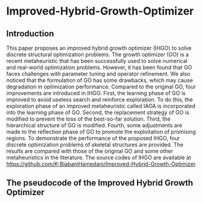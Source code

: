 # Improved-Hybrid-Growth-Optimizer

## Introduction

This paper proposes an improved hybrid growth optimizer (IHGO) to solve discrete structural optimization problems. The growth optimizer (GO) is a recent metaheuristic that has been successfully used to solve numerical and real-world optimization problems. However, it has been found that GO faces challenges with parameter tuning and operator refinement. We also noticed that the formulation of GO has some drawbacks, which may cause degradation in optimization performance. Compared to the original GO, four improvements are introduced in IHGO. First, the learning phase of GO is improved to avoid useless search and reinforce exploration. To do this, the exploration phase of an improved metaheuristic called IAOA is incorporated into the learning phase of GO. Second, the replacement strategy of GO is modified to prevent the loss of the best-so-far solution. Third, the hierarchical structure of GO is modified. Fourth, some adjustments are made to the reflection phase of GO to promote the exploitation of promising regions. To demonstrate the performance of the proposed IHGO, four discrete optimization problems of skeletal structures are provided. The results are compared with those of the original GO and some other metaheuristics in the literature. The source codes of IHGO are available at https://github.com/K-BiabaniHamedani/Improved-Hybrid-Growth-Optimizer.


## The pseudocode of the Improved Hybrid Growth Optimizer


